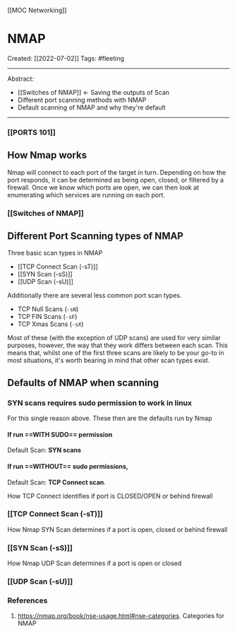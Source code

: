 [[MOC Networking]]

# NMAP
Created:  [[2022-07-02]]
Tags: #fleeting 

---
Abstract:
- [[Switches of NMAP]]  <- Saving the outputs of Scan
- Different port scanning methods with NMAP
- Default scanning of NMAP and why they're default

---
### [[PORTS 101]]

## How Nmap works
Nmap will connect to each port of the target in turn. Depending on how the port responds, it can be determined as being open, closed, or filtered by a firewall.
Once we know which ports are open, we can then look at enumerating which services are running on each port.


### [[Switches of NMAP]]




## Different Port Scanning types of NMAP
Three basic scan types in NMAP
-   [[TCP Connect Scan   (-sT)]] 
-   [[SYN Scan                  (-sS)]] 
-   [[UDP Scan                  (-sU)]]


Additionally there are several less common port scan types.
-   TCP Null Scans (`-sN`)
-   TCP FIN Scans (`-sF`)
-   TCP Xmas Scans (`-sX`)

Most of these (with the exception of UDP scans) are used for very similar purposes, however, the way that they work differs between each scan. 
This means that, whilst one of the first three scans are likely to be your go-to in most situations, it's worth bearing in mind that other scan types exist.


## Defaults of NMAP when scanning
### SYN scans requires sudo permission to work in linux
For this single reason above. 
These then are the defaults run by Nmap 

#### If run **==WITH SUDO==** permission
Default Scan: **SYN scans** 

#### If run **==WITHOUT== sudo** permissions, 
Default Scan: **TCP Connect scan**.




How TCP Connect identifies if port is CLOSED/OPEN or behind firewall
### [[TCP Connect Scan   (-sT)]]


How Nmap SYN Scan determines if a port is open, closed or behind firewall
### [[SYN Scan                  (-sS)]]


How Nmap UDP Scan determines if a port is open or closed
### [[UDP Scan                  (-sU)]]








### References
1. https://nmap.org/book/nse-usage.html#nse-categories. Categories for NMAP